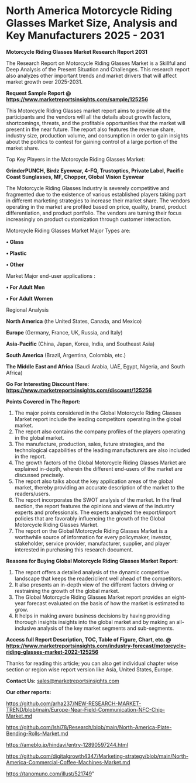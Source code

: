 # North America Motorcycle Riding Glasses Market Size, Analysis and Key Manufacturers 2025 - 2031

<strong>Motorcycle Riding Glasses Market Research Report 2031</strong>

The Research Report on Motorcycle Riding Glasses Market is a Skillful and Deep Analysis of the Present Situation and Challenges. This research report also analyzes other important trends and market drivers that will affect market growth over 2025-2031.

<strong>Request Sample Report @ <a href=https://www.marketreportsinsights.com/sample/125256>https://www.marketreportsinsights.com/sample/125256</a></strong>

This Motorcycle Riding Glasses market report aims to provide all the participants and the vendors will all the details about growth factors, shortcomings, threats, and the profitable opportunities that the market will present in the near future. The report also features the revenue share, industry size, production volume, and consumption in order to gain insights about the politics to contest for gaining control of a large portion of the market share.

Top Key Players in the Motorcycle Riding Glasses Market:

<strong>GrinderPUNCH, Birdz Eyewear, 4-FQ, Trustoptics, Private Label, Pacific Coast Sunglasses, MF, Chopper, Global Vision Eyewear</strong>

The Motorcycle Riding Glasses Industry is severely competitive and fragmented due to the existence of various established players taking part in different marketing strategies to increase their market share. The vendors operating in the market are profiled based on price, quality, brand, product differentiation, and product portfolio. The vendors are turning their focus increasingly on product customization through customer interaction.

Motorcycle Riding Glasses Market Major Types are:

<strong>• Glass

• Plastic

• Other</strong>

Market Major end-user applications :

<strong>• For Adult Men

• For Adult Women</strong>

Regional Analysis

</u><strong><b>North America</b></strong> (the United States, Canada, and Mexico)

<strong><b>Europe </b></strong>(Germany, France, UK, Russia, and Italy)

<strong><b>Asia-Pacific</b></strong> (China, Japan, Korea, India, and Southeast Asia)

<strong><b>South America</b></strong> (Brazil, Argentina, Colombia, etc.)

<strong><b>The Middle East and Africa</b></strong> (Saudi Arabia, UAE, Egypt, Nigeria, and South Africa)

<strong>Go For Interesting Discount Here: <a href=https://www.marketreportsinsights.com/discount/125256>https://www.marketreportsinsights.com/discount/125256</a></strong>

<strong>Points Covered in The Report:</strong>
<ol>
  <li>The major points considered in the Global Motorcycle Riding Glasses Market report include the leading competitors operating in the global market.</li>
  <li>The report also contains the company profiles of the players operating in the global market.</li>
  <li>The manufacture, production, sales, future strategies, and the technological capabilities of the leading manufacturers are also included in the report.</li>
  <li>The growth factors of the Global Motorcycle Riding Glasses Market are explained in-depth, wherein the different end-users of the market are discussed precisely.</li>
  <li>The report also talks about the key application areas of the global market, thereby providing an accurate description of the market to the readers/users.</li>
  <li>The report incorporates the SWOT analysis of the market. In the final section, the report features the opinions and views of the industry experts and professionals. The experts analyzed the export/import policies that are favorably influencing the growth of the Global Motorcycle Riding Glasses Market.</li>
  <li>The report on the Global Motorcycle Riding Glasses Market is a worthwhile source of information for every policymaker, investor, stakeholder, service provider, manufacturer, supplier, and player interested in purchasing this research document.</li>
</ol>
<strong>Reasons for Buying Global Motorcycle Riding Glasses Market Report:</strong>

<ol>
  <li>The report offers a detailed analysis of the dynamic competitive landscape that keeps the reader/client well ahead of the competitors.</li>
  <li>It also presents an in-depth view of the different factors driving or restraining the growth of the global market.</li>
  <li>The Global Motorcycle Riding Glasses Market report provides an eight-year forecast evaluated on the basis of how the market is estimated to grow.</li>
  <li>It helps in making aware business decisions by having providing thorough insights insights into the global market and by making an all-inclusive analysis of the key market segments and sub-segments.</li>
</ol>
<strong>Access full Report Description, TOC, Table of Figure, Chart, etc. @ <a href=https://www.marketreportsinsights.com/industry-forecast/motorcycle-riding-glasses-market-2022-125256>https://www.marketreportsinsights.com/industry-forecast/motorcycle-riding-glasses-market-2022-125256</a></strong>


Thanks for reading this article; you can also get individual chapter wise section or region wise report version like Asia, United States, Europe.

<strong>Contact Us:</strong>
sales@marketreportsinsights.com

<strong>Our other reports:</strong>

<a href=https://github.com/arha237/NEW-RESEARCH-MARKET-TREND/blob/main/Europe-Near-Field-Communication-NFC-Chip-Market.md>https://github.com/arha237/NEW-RESEARCH-MARKET-TREND/blob/main/Europe-Near-Field-Communication-NFC-Chip-Market.md</a>

<a href=https://github.com/Ishi78/Research/blob/main/North-America-Plate-Bending-Rolls-Market.md>https://github.com/Ishi78/Research/blob/main/North-America-Plate-Bending-Rolls-Market.md</a>

<a href=https://ameblo.jp/hindavi/entry-12890597244.html>https://ameblo.jp/hindavi/entry-12890597244.html</a>

<a href=https://github.com/digitalgrowth4347/Marketing-strategy/blob/main/North-America-Commercial-Coffee-Machines-Market.md>https://github.com/digitalgrowth4347/Marketing-strategy/blob/main/North-America-Commercial-Coffee-Machines-Market.md</a>

<a href=https://tanomuno.com/illust/521749>https://tanomuno.com/illust/521749</a>"
